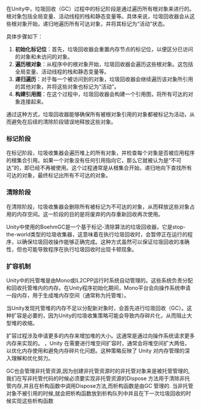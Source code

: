在Unity中，垃圾回收（GC）过程中的标记阶段是通过遍历所有根对象来进行的。根对象包括全局变量、活动线程的栈和静态变量等。具体来说，垃圾回收器会从这些根对象开始，递归地遍历所有可达对象，并将其标记为“活动”状态。

具体步骤如下：

1. **初始化标记位**：首先，垃圾回收器会重置内存节点的标记位，以便区分已访问的对象和未访问的对象。
2. **遍历根对象**：从程序中的根对象开始，垃圾回收器会遍历这些根对象。这包括全局变量、活动线程的栈和静态变量等。
3. **递归遍历**：对于每一个被访问到的对象，垃圾回收器会继续遍历该对象所引用的其他对象，并将这些对象也标记为“活动”。
4. **构建引用图**：在这个过程中，垃圾回收器会构建一个引用图，将所有可达的对象连接起来。

通过这种方式，垃圾回收器能够确保所有被根对象引用的对象都被标记为活动，从而避免在后续的清除阶段错误地释放这些对象。
### 标记阶段

在标记阶段，垃圾收集器会遍历堆上的所有对象，并检查每个对象是否被应用程序的根集合引用。如果一个对象没有任何引用指向它，那么它就被认为是“不可达”的，即已经不再被使用。这个过程通常是从根集合开始，递归地向下查找所有可达的对象，最终标记出所有不可达的对象。

### 清除阶段

在清除阶段，垃圾收集器会删除所有被标记为不可达的对象，从而释放这些对象占用的内存空间。这一阶段的目的是将废弃的内存重新回收再次使用。

Unity中使用的BoehmGC是一个基于标记-清除算法的垃圾回收器，它是stop-the-world类型的垃圾收集器，这意味着在执行垃圾回收时，会暂停正在运行的程序，以确保垃圾回收操作能够正确完成。这种方式虽然可以保证垃圾回收的准确性，但也可能导致程序在执行垃圾回收时出现卡顿现象。

### **扩容机制**
Unity中的托管堆是由Mono或IL2CPP运行时系统自动管理的。这些系统负责分配和回收托管堆内的内存。在Unity程序初始化期间，Mono平台会向操作系统申请一段内存，用于生成堆内存空间（通常称为托管堆）。

当Unity发现托管堆的内存不足以分配新对象时，会首先进行垃圾回收（GC）。这种扩容是必要的，因为Unity的垃圾收集策略可能会导致内存碎片化，从而阻止大型堆的收缩。

扩容过程涉及申请更多的内存来增加堆的大小。这通常是通过向操作系统请求更多内存来实现的。
，Unity 在需要进行堆空间扩容时，通常会将堆空间扩大两倍，以优化内存使用和避免内存碎片化问题。这种策略反映了 Unity 对内存管理的深入理解和优化努力。


GC也会管理非托管资源,因为创建非托管资源时的非托管对象来是被托管管理的,我们在写非托管代码的时候必须要实现非托管资源的Dispose 方法用于清除非托管内存,并且在析构函数中调用Dispose方法,而析构函数是由GC 管理的. 当非托管对象不被引用的时候,就会把析构函数放到析构队列中并且在下一次垃圾回收的时候实现这些析构函数